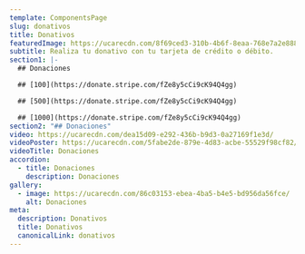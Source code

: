 ```yaml
---
template: ComponentsPage
slug: donativos
title: Donativos
featuredImage: https://ucarecdn.com/8f69ced3-310b-4b6f-8eaa-768e7a2e888e/
subtitle: Realiza tu donativo con tu tarjeta de crédito o débito.
section1: |-
  ## D﻿onaciones

  ## [1﻿00](https://donate.stripe.com/fZe8y5cCi9cK94Q4gg)

  ## [5﻿00](https://donate.stripe.com/fZe8y5cCi9cK94Q4gg)

  ## [1﻿000](https://donate.stripe.com/fZe8y5cCi9cK94Q4gg)
section2: "## D﻿onaciones"
video: https://ucarecdn.com/dea15d09-e292-436b-b9d3-0a27169f1e3d/
videoPoster: https://ucarecdn.com/5fabe2de-879e-4d83-acbe-55529f98cf82/
videoTitle: Donaciones
accordion:
  - title: Donaciones
    description: Donaciones
gallery:
  - image: https://ucarecdn.com/86c03153-ebea-4ba5-b4e5-bd956da56fce/
    alt: Donaciones
meta:
  description: Donativos
  title: Donativos
  canonicalLink: donativos
---
```

